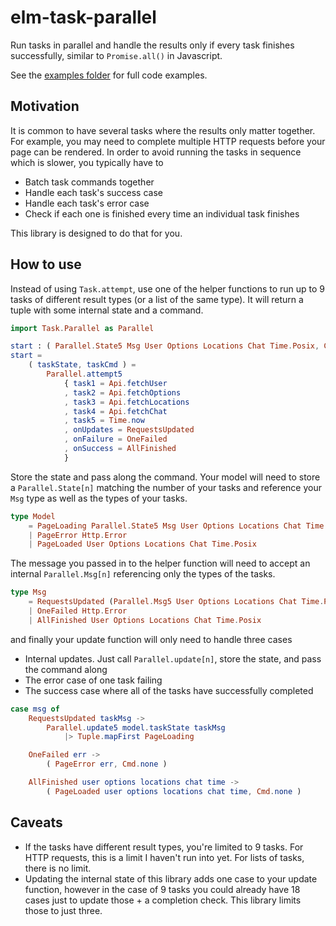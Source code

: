# elm-task-parallel

Run tasks in parallel and handle the results only if every task finishes
successfully, similar to `Promise.all()` in Javascript.

See the [examples folder](https://github.com/0ui/elm-task-parallel/tree/master/examples) for
full code examples.

## Motivation

It is common to have several tasks where the results only matter together. For
example, you may need to complete multiple HTTP requests before your page can be
rendered. In order to avoid running the tasks in sequence which is slower, you
typically have to

- Batch task commands together
- Handle each task's success case
- Handle each task's error case
- Check if each one is finished every time an individual task finishes

This library is designed to do that for you.

## How to use

Instead of using `Task.attempt`, use one of the helper functions to run up to 9
tasks of different result types (or a list of the same type). It will return a
tuple with some internal state and a command.

```elm
import Task.Parallel as Parallel

start : ( Parallel.State5 Msg User Options Locations Chat Time.Posix, Cmd Msg )
start =
    ( taskState, taskCmd ) =
        Parallel.attempt5
            { task1 = Api.fetchUser
            , task2 = Api.fetchOptions
            , task3 = Api.fetchLocations
            , task4 = Api.fetchChat
            , task5 = Time.now
            , onUpdates = RequestsUpdated
            , onFailure = OneFailed
            , onSuccess = AllFinished
            }
```

Store the state and pass along the command. Your model will need to store a
`Parallel.State[n]` matching the number of your tasks and reference your `Msg`
type as well as the types of your tasks.

```elm
type Model
    = PageLoading Parallel.State5 Msg User Options Locations Chat Time.Posix
    | PageError Http.Error
    | PageLoaded User Options Locations Chat Time.Posix
```
The message you passed in to the helper function will need to accept an internal
`Parallel.Msg[n]` referencing only the types of the tasks.

```elm
type Msg
    = RequestsUpdated (Parallel.Msg5 User Options Locations Chat Time.Posix)
    | OneFailed Http.Error
    | AllFinished User Options Locations Chat Time.Posix
```

and finally your update function will only need to handle three cases
- Internal updates. Just call `Parallel.update[n]`, store the state, and pass
  the command along
- The error case of one task failing
- The success case where all of the tasks have successfully completed


```elm
case msg of
    RequestsUpdated taskMsg ->
        Parallel.update5 model.taskState taskMsg
            |> Tuple.mapFirst PageLoading

    OneFailed err ->
        ( PageError err, Cmd.none )

    AllFinished user options locations chat time ->
        ( PageLoaded user options locations chat time, Cmd.none )
```

## Caveats

- If the tasks have different result types, you're limited to 9 tasks.
For HTTP requests, this is a limit I haven't run into yet. For lists of tasks,
there is no limit.
- Updating the internal state of this library adds one case to your update
function, however in the case of 9 tasks you could already have 18 cases
just to update those + a completion check. This library limits those to just
three.